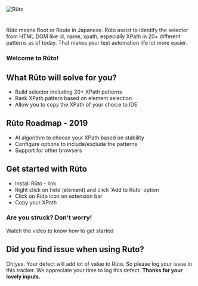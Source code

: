 ![Rūto](https://raw.githubusercontent.com/rutoXpath/Ruto/master/ruto.png)
#
Rūto means Root or Route in Japanese. Rūto assist to identify the selector from HTML DOM like id, name, xpath, especially XPath in 20+ different patterns as of today. That makes your test automation life lot more easier.
### Welcome to Rūto!
## What Rūto will solve for you?
* Build selector including 20+ XPath patterns
* Rank XPath pattern based on element selection
* Allow you to copy the XPath of your choice to IDE
## Rūto Roadmap - 2019
* AI algorithm to choose your XPath based on stability
* Configure options to include/exclude the patterns
* Support for other browsers
## Get started with Rūto
* Install Rūto - link
* Right click on field (element) and click 'Add to Rūto' option
* Click on Rūto icon on extension bar
* Copy your XPath
### Are you struck? Don't worry!
Watch the video to know how to get started
## Did you find issue when using Ruto?
Oh!yes. Your defect will add lot of value to Rūto. So please log your issue in this tracker.
We appreciate your time to log this defect.
**Thanks for your lovely inputs.**
